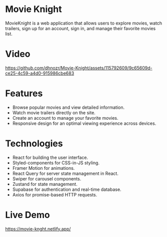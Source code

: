 # Movie Knight

<p>MovieKnight is a web application that allows users to explore movies, watch trailers, sign up for an account, sign in, and manage their favorite movies list.</p>

# Video

https://github.com/dhnozr/Movie-Knight/assets/115792609/9c65609d-ce25-4c59-a4d0-915986cbe683



# Features

- Browse popular movies and view detailed information.
- Watch movie trailers directly on the site.
- Create an account to manage your favorite movies.
- Responsive design for an optimal viewing experience across devices.

# Technologies

- React for building the user interface.
- Styled-components for CSS-in-JS styling.
- Framer Motion for animations.
- React Query for server state management in React.
- Swiper for carousel components.
- Zustand for state management.
- Supabase for authentication and real-time database.
- Axios for promise-based HTTP requests.

# Live Demo
https://movie-knght.netlify.app/
